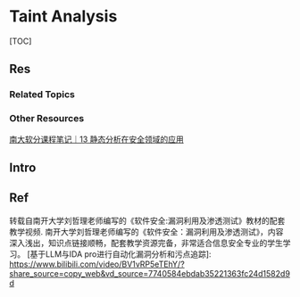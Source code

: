 # Taint Analysis

[TOC]



## Res
### Related Topics


### Other Resources
[南大软分课程笔记｜13 静态分析在安全领域的应用](https://blog.wohin.me/posts/nju-program-analysis-13/)



## Intro



## Ref
[8.9 第八章_知识点9_污点分析基本原理]: https://www.bilibili.com/video/BV1jz4y1L761/?share_source=copy_web&vd_source=7740584ebdab35221363fc24d1582d9d
转载自南开大学刘哲理老师编写的《软件安全:漏洞利用及渗透测试》教材的配套教学视频. 南开大学刘哲理老师编写的《软件安全：漏洞利用及渗透测试》，内容深入浅出，知识点链接顺畅，配套教学资源完备，非常适合信息安全专业的学生学习。
[基于LLM与IDA pro进行自动化漏洞分析和污点追踪]: https://www.bilibili.com/video/BV1vRP5eTEhY/?share_source=copy_web&vd_source=7740584ebdab35221363fc24d1582d9d
